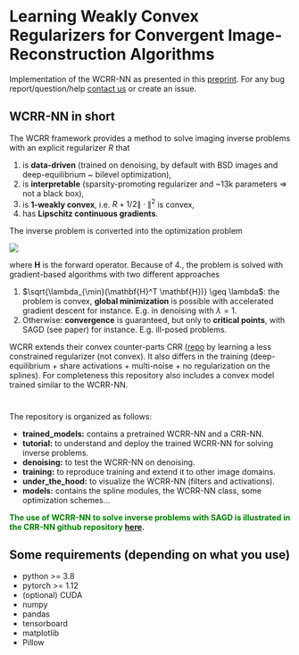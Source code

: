 # Learning Weakly Convex Regularizers for Convergent Image-Reconstruction Algorithms

Implementation of the WCRR-NN as presented in this [preprint](https://arxiv.org/abs/2308.10542). For any bug report/question/help [contact us](mailto:alexis.goujon@epfl.ch) or create an issue.
## WCRR-NN in short
The WCRR framework provides a method to solve imaging inverse problems with an explicit regularizer $R$ that
1. is **data-driven** (trained on denoising, by default with BSD images and deep-equilibrium ~ bilevel optimization),
2. is **interpretable** (sparsity-promoting regularizer and ~13k parameters => not a black box),
3. is **$1$-weakly convex**, i.e. $R + 1/2\|\cdot\|^2$ is convex,
4. has **Lipschitz continuous gradients**.

The inverse problem is converted into the optimization problem

<img src="https://latex.codecogs.com/svg.image?\mathrm{argmin}_{\mathbf{x}}&space;\frac{1}{2}\|\mathbf{H}\mathbf{x}&space;-&space;\mathbf{y}\|_2^2&space;&plus;\lambda&space;R(\mathbf{x}, \sigma)," />

where $\mathbf{H}$ is the forward operator. Because of 4., the problem is solved with gradient-based algorithms with two different approaches
1. $\sqrt{\lambda_{\min}(\mathbf{H}^T \mathbf{H})} \geq \lambda$: the problem is convex, **global minimization** is possible with accelerated gradient descent for instance. E.g. in denoising with $\lambda=1$.
2. Otherwise: **convergence** is guaranteed, but only to **critical points**, with SAGD (see paper) for instance. E.g. ill-posed problems.


WCRR extends their convex counter-parts CRR ([repo](https://github.com/axgoujon/convex_ridge_regularizers) by learning a less constrained regularizer (not convex). It also differs in the training (deep-equilibrium + share activations + multi-noise + no regularization on the splines). For completeness this repository also includes a convex model trained similar to the WCRR-NN. 
#

The repository is organized as follows:
- **trained_models:** contains a pretrained WCRR-NN and a CRR-NN.
- **tutorial:** to understand and deploy the trained WCRR-NN for solving inverse problems.
- **denoising:** to test the WCRR-NN on denoising.
- **training:** to reproduce training and extend it to other image domains.
- **under_the_hood:** to visualize the WCRR-NN (filters and activations).
- **models:** contains the spline modules, the WCRR-NN class, some optimization schemes...

<span style="color:green;">**The use of WCRR-NN to solve inverse problems with SAGD is illustrated in the CRR-NN github repository [here](https://github.com/axgoujon/convex_ridge_regularizers).**</span>


Some requirements (depending on what you use)
--------------
* python >= 3.8
* pytorch >= 1.12
* (optional) CUDA
* numpy
* pandas
* tensorboard
* matplotlib
* Pillow
